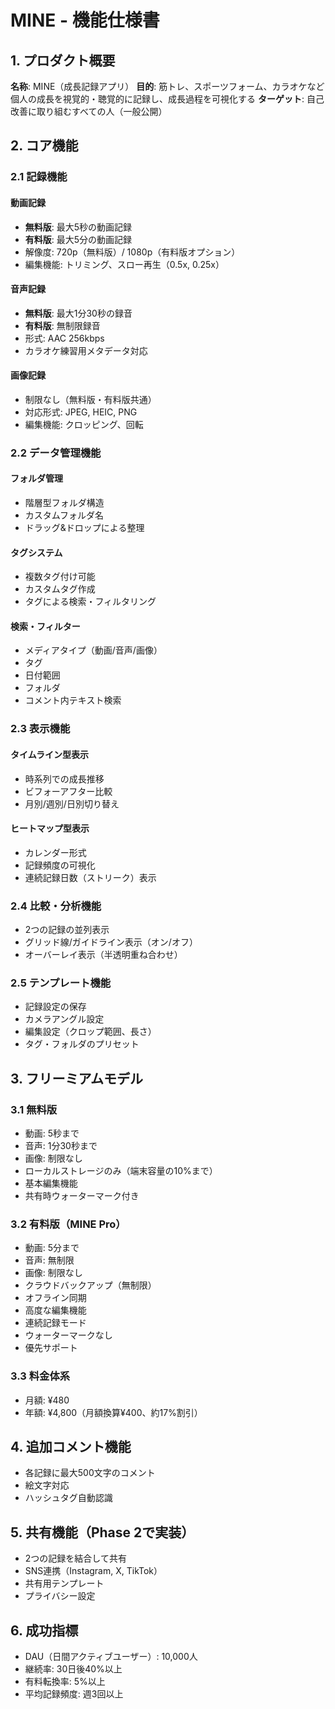 # MINE - 機能仕様書

## 1. プロダクト概要
**名称**: MINE（成長記録アプリ）
**目的**: 筋トレ、スポーツフォーム、カラオケなど個人の成長を視覚的・聴覚的に記録し、成長過程を可視化する
**ターゲット**: 自己改善に取り組むすべての人（一般公開）

## 2. コア機能

### 2.1 記録機能
#### 動画記録
- **無料版**: 最大5秒の動画記録
- **有料版**: 最大5分の動画記録
- 解像度: 720p（無料版）/ 1080p（有料版オプション）
- 編集機能: トリミング、スロー再生（0.5x, 0.25x）

#### 音声記録
- **無料版**: 最大1分30秒の録音
- **有料版**: 無制限録音
- 形式: AAC 256kbps
- カラオケ練習用メタデータ対応

#### 画像記録
- 制限なし（無料版・有料版共通）
- 対応形式: JPEG, HEIC, PNG
- 編集機能: クロッピング、回転

### 2.2 データ管理機能
#### フォルダ管理
- 階層型フォルダ構造
- カスタムフォルダ名
- ドラッグ&ドロップによる整理

#### タグシステム
- 複数タグ付け可能
- カスタムタグ作成
- タグによる検索・フィルタリング

#### 検索・フィルター
- メディアタイプ（動画/音声/画像）
- タグ
- 日付範囲
- フォルダ
- コメント内テキスト検索

### 2.3 表示機能
#### タイムライン型表示
- 時系列での成長推移
- ビフォーアフター比較
- 月別/週別/日別切り替え

#### ヒートマップ型表示
- カレンダー形式
- 記録頻度の可視化
- 連続記録日数（ストリーク）表示

### 2.4 比較・分析機能
- 2つの記録の並列表示
- グリッド線/ガイドライン表示（オン/オフ）
- オーバーレイ表示（半透明重ね合わせ）

### 2.5 テンプレート機能
- 記録設定の保存
- カメラアングル設定
- 編集設定（クロップ範囲、長さ）
- タグ・フォルダのプリセット

## 3. フリーミアムモデル

### 3.1 無料版
- 動画: 5秒まで
- 音声: 1分30秒まで
- 画像: 制限なし
- ローカルストレージのみ（端末容量の10%まで）
- 基本編集機能
- 共有時ウォーターマーク付き

### 3.2 有料版（MINE Pro）
- 動画: 5分まで
- 音声: 無制限
- 画像: 制限なし
- クラウドバックアップ（無制限）
- オフライン同期
- 高度な編集機能
- 連続記録モード
- ウォーターマークなし
- 優先サポート

### 3.3 料金体系
- 月額: ¥480
- 年額: ¥4,800（月額換算¥400、約17%割引）

## 4. 追加コメント機能
- 各記録に最大500文字のコメント
- 絵文字対応
- ハッシュタグ自動認識

## 5. 共有機能（Phase 2で実装）
- 2つの記録を結合して共有
- SNS連携（Instagram, X, TikTok）
- 共有用テンプレート
- プライバシー設定

## 6. 成功指標
- DAU（日間アクティブユーザー）: 10,000人
- 継続率: 30日後40%以上
- 有料転換率: 5%以上
- 平均記録頻度: 週3回以上